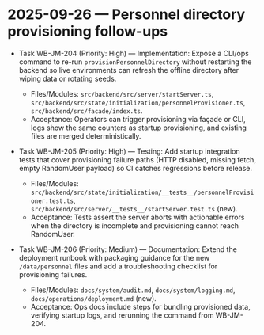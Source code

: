 # 2025-09-26 — Personnel directory provisioning follow-ups

- Task WB-JM-204 (Priority: High) — Implementation: Expose a CLI/ops command to
  re-run `provisionPersonnelDirectory` without restarting the backend so live
  environments can refresh the offline directory after wiping data or rotating
  seeds.
  - Files/Modules: `src/backend/src/server/startServer.ts`,
    `src/backend/src/state/initialization/personnelProvisioner.ts`,
    `src/backend/src/facade/index.ts`.
  - Acceptance: Operators can trigger provisioning via façade or CLI, logs show
    the same counters as startup provisioning, and existing files are merged
    deterministically.

- Task WB-JM-205 (Priority: High) — Testing: Add startup integration tests that
  cover provisioning failure paths (HTTP disabled, missing fetch, empty RandomUser
  payload) so CI catches regressions before release.
  - Files/Modules:
    `src/backend/src/state/initialization/__tests__/personnelProvisioner.test.ts`,
    `src/backend/src/server/__tests__/startServer.test.ts` (new).
  - Acceptance: Tests assert the server aborts with actionable errors when the
    directory is incomplete and provisioning cannot reach RandomUser.

- Task WB-JM-206 (Priority: Medium) — Documentation: Extend the deployment
  runbook with packaging guidance for the new `/data/personnel` files and add a
  troubleshooting checklist for provisioning failures.
  - Files/Modules: `docs/system/audit.md`, `docs/system/logging.md`,
    `docs/operations/deployment.md` (new).
  - Acceptance: Ops docs include steps for bundling provisioned data, verifying
    startup logs, and rerunning the command from WB-JM-204.
